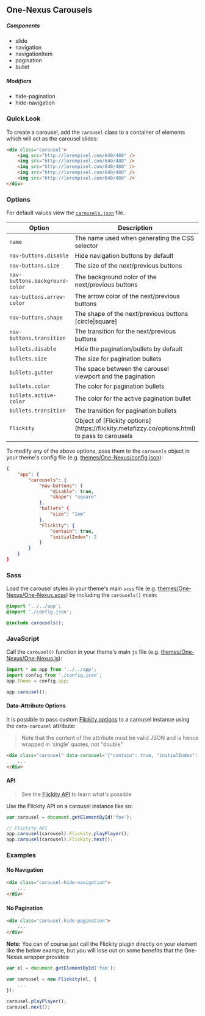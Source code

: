 ## One-Nexus Carousels

##### Components

* slide
* navigation
* navigationItem
* pagination
* bullet

##### Modifiers

* hide-pagination
* hide-navigation

### Quick Look

To create a carousel, add the `carousel` class to a container of elements which will act as the carousel slides:

```html
<div class="carousel">
    <img src="http://lorempixel.com/640/480" />
    <img src="http://lorempixel.com/640/480" />
    <img src="http://lorempixel.com/640/480" />
    <img src="http://lorempixel.com/640/480" />
    <img src="http://lorempixel.com/640/480" />
</div>
```

### Options

For default values view the [`carousels.json`](carousels.json) file.

<table class="table">
    <thead>
        <tr>
            <th>Option</th>
            <th>Description</th>
            <th>Default</th>
        </tr>
    </thead>
    <tbody>
        <tr>
            <td><code>name</code></td>
            <td>The name used when generating the CSS selector</td>
        </tr>
        <tr>
            <td><code>nav-buttons.disable</code></td>
            <td>Hide navigation buttons by default</td>
        </tr>
        <tr>
            <td><code>nav-buttons.size</code></td>
            <td>The size of the next/previous buttons</td>
        </tr>
        <tr>
            <td><code>nav-buttons.background-color</code></td>
            <td>The background color of the next/previous buttons</td>
        </tr>
        <tr>
            <td><code>nav-buttons.arrow-color</code></td>
            <td>The arrow color of the next/previous buttons</td>
        </tr>
        <tr>
            <td><code>nav-buttons.shape</code></td>
            <td>The shape of the next/previous buttons [circle|square]</td>
        </tr>
        <tr>
            <td><code>nav-buttons.transition</code></td>
            <td>The transition for the next/previous buttons</td>
        </tr>
        <tr>
            <td><code>bullets.disable</code></td>
            <td>Hide the pagination/bullets by default</td>
        </tr>
        <tr>
            <td><code>bullets.size</code></td>
            <td>The size for pagination bullets</td>
        </tr>
        <tr>
            <td><code>bullets.gutter</code></td>
            <td>The space between the carousel viewport and the pagination</td>
        </tr>
        <tr>
            <td><code>bullets.color</code></td>
            <td>The color for pagination bullets</td>
        </tr>
        <tr>
            <td><code>bullets.active-color</code></td>
            <td>The color for the active pagination bullet</td>
        </tr>
        <tr>
            <td><code>bullets.transition</code></td>
            <td>The transition for pagination bullets</td>
        </tr>
        <tr>
            <td><code>Flickity</code></td>
            <td>Object of [Flickity options](https://flickity.metafizzy.co/options.html) to pass to carousels</td>
        </tr>
    </tbody>
</table>

To modify any of the above options, pass them to the `carousels` object in your theme's config file (e.g. [themes/One-Nexus/config.json](../../../themes/One-Nexus/config.json)):

```json
{
    "app": {
        "carousels": {
            "nav-buttons": {
                "disable": true,
                "shape": "square"
            },
            "bullets" {
                "size": "1em"
            },
            "Flickity": {
                "contain": true,
                "initialIndex": 2
            }
        }
    }
}
```

### Sass

Load the carousel styles in your theme's main `scss` file (e.g. [themes/One-Nexus/One-Nexus.scss](../../../themes/One-Nexus/One-Nexus.scss)) by including the `carousels()` mixin:

```scss
@import '../../app';
@import './config.json';

@include carousels();
```

### JavaScript

Call the `carousel()` function in your theme's main `js` file (e.g. [themes/One-Nexus/One-Nexus.js](../../../themes/One-Nexus/One-Nexus.js)):

```js
import * as app from '../../app';
import config from './config.json';
app.theme = config.app;

app.carousel();
```

#### Data-Attribute Options

It is possible to pass custom [Flickity options](https://flickity.metafizzy.co/options.html) to a carousel instance using the `data-carousel` attribute:

> Note that the content of the attribute must be valid JSON and is hence wrapped in 'single' quotes, not "double"

```html
<div class="carousel" data-carousel='{"contain": true, "initialIndex": 1}'>
    ...
</div>
```

#### API

> See the [Flickity API](https://flickity.metafizzy.co/api.html) to learn what's possible

Use the Flickity API on a carousel instance like so:

```js
var carousel = document.getElementById('foo');

// Flickity API
app.carousel(carousel).Flickity.playPlayer();
app.carousel(carousel).Flickity.next();
```

### Examples

#### No Navigation

```html
<div class="carousel-hide-navigation">
    ...
</div>
```

#### No Pagination

```html
<div class="carousel-hide-pagination">
    ...
</div>
```

**Note:** You can of course just call the Flickity plugin directly on your element like the below example, but you will lose out on some benefits that the One-Nexus wrapper provides:

```js
var el = document.getElementById('foo');

var carousel = new Flickity(el, {
    ...
});

carousel.playPlayer();
carousel.next();
```